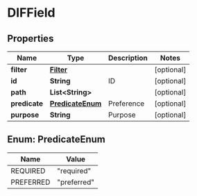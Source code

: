 

# DIFField


## Properties

Name | Type | Description | Notes
------------ | ------------- | ------------- | -------------
**filter** | [**Filter**](Filter.md) |  |  [optional]
**id** | **String** | ID |  [optional]
**path** | **List&lt;String&gt;** |  |  [optional]
**predicate** | [**PredicateEnum**](#PredicateEnum) | Preference |  [optional]
**purpose** | **String** | Purpose |  [optional]



## Enum: PredicateEnum

Name | Value
---- | -----
REQUIRED | &quot;required&quot;
PREFERRED | &quot;preferred&quot;



